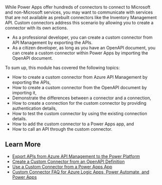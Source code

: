 While Power Apps offer hundreds of connectors to connect to Microsoft and non-Microsoft services, you may want to communicate with services that are not available as prebuilt connectors like the Inventory Management API. Custom connectors address this scenario by allowing you to create a connector with its own actions.

* As a professional developer, you can create a custom connector from API Management by exporting the APIs.
* As a citizen developer, as long as you have an OpenAPI document, you can create a custom connector within Power Apps by importing the OpenAPI document.

To sum up, this module has covered the following topics:

* How to create a custom connector from Azure API Management by exporting the APIs,
* How to create a custom connector from the OpenAPI document by importing it,
* Demonstrate the differences between a connector and a connection,
* How to create a connection for the custom connector by providing authentication details,
* How to test the custom connector by using the existing connection details.
* How to add the custom connector to a Power Apps app, and
* How to call an API through the custom connector.


## Learn More ##

* [Export APIs from Azure API Management to the Power Platform](https://docs.microsoft.com/azure/api-management/export-api-power-platform)
* [Create a Custom Connector from an OpenAPI Definition](https://docs.microsoft.com/connectors/custom-connectors/define-openapi-definition)
* [Use a Custom Connector from a Power Apps App](https://docs.microsoft.com/connectors/custom-connectors/use-custom-connector-powerapps)
* [Custom Connector FAQ for Azure Logic Apps, Power Automate, and Power Apps](https://docs.microsoft.com/connectors/custom-connectors/faq)
